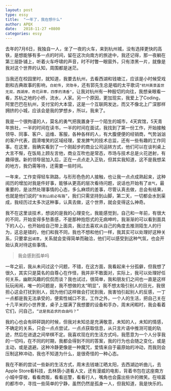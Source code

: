 ```yaml
---
layout: post
type: essy
title:  "一年了，我在想什么"
author: APQX
date:   2018-11-27 +0800
categories: essy
---
```


去年的7月6日，我独自一人，坐了一夜的火车，来到杭州城，没有选择更快的高铁，是想能够有多一点的时间，留在这次向南方的旅途中，我还记得，那一夜躺在第三层卧铺上，听着火车呼啸的声音，时不时瞥一眼窗外，只有漆黑一片，就像是我对这个世界的认知，周围都是迷茫。

当我还在校园里时，就知道，我要去杭州，去看西湖和钱塘江，应该是小时候受戏剧和古典故事的影响，`白蛇传`，`灵隐寺`，还有郭先生总是唱的太平歌词`"杭州美景盖世无双，西湖岸，奇花异草，四季的清香"`，让我对杭州有一种殷切的向往，我想亲眼看一看，苏杭之地的小桥，流水，人家。另一个原因，更加现实，我爱上了Coding，阿里巴巴在杭州，支付宝的大本营，这是一个互联网发达，而又不像北上广深那样拥挤的小城，应该会是我的梦想乡，所以，我来了。

我是一个很拘谨的人，莫名的勇气把我置身于一个陌生的城市，4天宾馆，5天青年旅社，一半的时间在读书，一半的时间在面试，我找到了第一份工作，开始接触领导、同事、客户、运维、客服，各种各样的人，有大腹便便的经销商，气势汹汹的客户代表，圆滑堆笑的区域经理，爱发脾气的技术总监，还有一些有趣的工作同事。在这里，我确实看到了一个刚起步的商业公司运转方式，他们可以在谈判桌上大言不惭，在饭局上顾左言他，商业互吹也是常态，市场与技术总是火花迸射，有趣得很。新的领导层加入后，正在一点点走入正轨，但其实我知道，这不是我想呆的地方，我仍需等待，还需要一些时间。

一年来，工作变得轻车熟路，与形形色色的人接触，也让我一点点成熟起来，这种阅历的增加对我是件好事，能够从更高的层次看待问题，说话也开始有了`底气`，最重要的，是淡然处理事情的心态，多么麻烦的差事，尽管认真去做，总会有结果，也就是他们说的`“车到山前必有路”`，我们只需坚持到山脚，第二天，一切都会水到渠成，我经历过太多次这种事，认真去做，这个世界，就会变得这么神奇。

我不在这里谈技术，想说的是我的心理变化，我能感觉到，自己和一年前，有很大的不同，开始变得多愁善感，不是那种抱怨式的无病呻吟，我渐渐的可以看到面具下的人心，也开始给自己带上面具，我过去喜欢从自己的角度去推测陌生人的行为，这总是错的，他们和我不同，我也不想和他们一样，我其实可以处理好这种关系，只要拿出`诚意`，关系就会变得简单而融洽，他们可以感受到这种气氛，也会开始认真对待这些事情。

> 我会感到孤单吗

一年之前，我从未问过这个问题，不错，在这方面，我看起来十分孤僻，但我想了很久，其实只是莫名的自尊心在作怪，我并非不敢面对，实际上，我可以处理好任何关系，幽默风趣的侃侃而谈？我也试过，很简单，我和朋友们之间也一直是这样玩玩闹闹，唯一的问题是，我不想做的太“明显”，我不想太吸引别人的目光，我很担心这会打扰到别人，因为他们这样做会打扰到我，我害怕引起别人的反感，一丁一点都是我无法承受的，便索性缄口不言。工作之外，一个人的生活，把自己关在十几平米的小世界里，桌子上摆满了我想要的设备和手办，周末闲暇时，我会看着它们，问自己，`“这是我追求的自由吗？”`

我的心也会有砰砰跳的时候，但我对未知总是充满敬意，未知的人，未知的情感，不确定的关系，只会一点点尝试，一点点获取信息，从只言片语中推测可能的轨迹，然后在进退之间举棋不定。我喜欢现在的生活方式吗，我愿意为一个人分享我的一切吗，在不同的时期，我都会得到不同的答案，我的行为也会随之变化，或是主动，或是退避。这种冷静更像是一种魔咒，爱情来自于最原始的冲动，而我则会压制这种冲动，我也不知道为什么，是很奇怪的一种心态。

我在不断的尝试一些新的生活方式，周末去钱塘江晒太阳，去西湖边听曲儿，去Apple Store看科技，去林荫小道看人文，还有漫威的电影，背着书包在这座南方小城中穿梭，看看商贩，看看巡警，看看行人，嘴角也会露出些许的微笑。在喧嚣的都市中，寻找一些简单的宁静，虽然仍然是孤身一人，但我知道，我是快乐的。